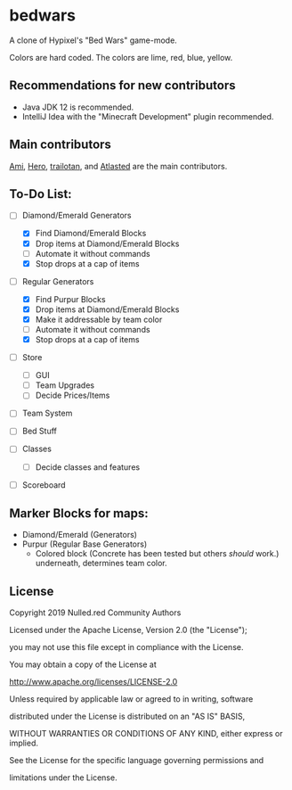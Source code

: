 # bedwars

A clone of Hypixel's "Bed Wars" game-mode.

Colors are hard coded. The colors are lime, red, blue, yellow.

## Recommendations for new contributors

- Java JDK 12 is recommended.
- IntelliJ Idea with the "Minecraft Development" plugin recommended.

## Main contributors
[Ami](https://git.nulled.red/ami), [Hero](https://git.nulled.red/hero), [trailotan](https://git.nulled.red/trailotan), and [Atlasted](https://git.nulled.red/Atlasted) are the main contributors.

## To-Do List:

- [ ] Diamond/Emerald Generators
    - [x] Find Diamond/Emerald Blocks
    - [x] Drop items at Diamond/Emerald Blocks
    - [ ] Automate it without commands
    - [x] Stop drops at a cap of items
- [ ] Regular Generators
    - [x] Find Purpur Blocks
    - [x] Drop items at Diamond/Emerald Blocks
    - [x] Make it addressable by team color
    - [ ] Automate it without commands
    - [x] Stop drops at a cap of items
- [ ] Store
    - [ ] GUI
    - [ ] Team Upgrades
    - [ ] Decide Prices/Items
- [ ] Team System
- [ ] Bed Stuff
- [ ] Classes
    - [ ] Decide classes and features
- [ ] Scoreboard


## Marker Blocks for maps:
- Diamond/Emerald (Generators)
- Purpur (Regular Base Generators)
    - Colored block (Concrete has been tested but others *should* work.) underneath, determines team color.


## License

Copyright 2019 Nulled.red Community Authors

 Licensed under the Apache License, Version 2.0 (the "License");

 you may not use this file except in compliance with the License.

 You may obtain a copy of the License at

 http://www.apache.org/licenses/LICENSE-2.0

 Unless required by applicable law or agreed to in writing, software

 distributed under the License is distributed on an "AS IS" BASIS,

 WITHOUT WARRANTIES OR CONDITIONS OF ANY KIND, either express or implied.

 See the License for the specific language governing permissions and

 limitations under the License.